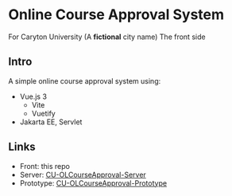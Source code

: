 # Online Course Approval System
For Caryton University (A **fictional** city name)
The front side

## Intro
A simple online course approval system using:
- Vue.js 3
  - Vite
  - Vuetify
- Jakarta EE, Servlet

## Links
- Front: this repo
- Server: [CU-OLCourseApproval-Server](https://github.com/NBDatsuya/CU-OLCourseApproval-Server)
- Prototype: [CU-OLCourseApproval-Prototype](https://github.com/NBDatsuya/CU-OnlineCourseApproval-Prototype)